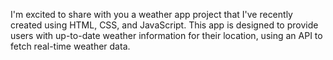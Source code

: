 I'm excited to share with you a weather app project that I've recently created using HTML, CSS, and JavaScript. This app is designed to provide users with up-to-date weather information for their location, using an API to fetch real-time weather data.

